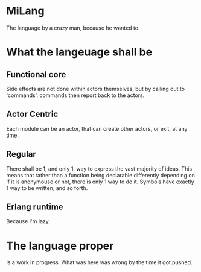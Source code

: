 # MiLang

The language by a crazy man, because he wanted to.

# What the langeuage shall be

## Functional core

Side effects are not done within actors themselves, but by calling out
to 'commands'. commands then report back to the actors.

## Actor Centric

Each module can be an actor, that can create other actors, or exit, at
any time.

## Regular

There shall be 1, and only 1, way to express the vast majority of ideas.
This means that rather than a function being declarable differently 
depending on if it is anonymouse or not, there is only 1 way to do it.
Symbols have exactly 1 way to be written, and so forth.

## Erlang runtime

Because I'm lazy.

# The language proper

Is a work in progress. What was here was wrong by the time it got pushed.



